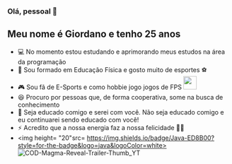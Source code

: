 ### Olá, pessoal 👋

## Meu nome é Giordano e tenho 25 anos

- 💻 No momento estou estudando e aprimorando meus estudos na área da programação
- 📖 Sou formado em Educação Física e gosto muito de esportes ⚽
- 🎮 Sou fã de E-Sports e como hobbie jogo jogos de FPS <img src=https://github.com/TheDudeThatCode/TheDudeThatCode/blob/master/Assets/powerup.gif width="30">
- 😆 Procuro por pessoas que, de forma cooperativa, some na busca de conhecimento
- 💬 Seja educado comigo e serei com você. Não seja educado comigo e eu continuarei sendo educado com você!
- ⚡ Acredito que a nossa energia faz a nossa felicidade 🧘‍♂️
- <img height= "20"src= https://img.shields.io/badge/Java-ED8B00?style=for-the-badge&logo=java&logoColor=white>
![COD-Magma-Reveal-Trailer-Thumb_YT](https://user-images.githubusercontent.com/95048741/143497310-97c8a924-fb45-4061-a0a0-c18a8d96f908.jpg)




